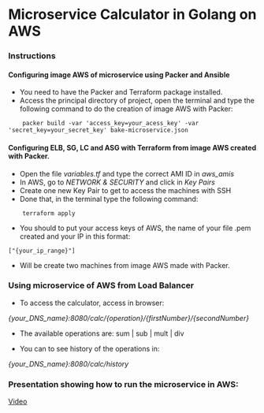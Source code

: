 # Microservice Calculator in Golang on AWS

### Instructions

#### Configuring image AWS of microservice using Packer and Ansible

- You need to have the Packer and Terraform package installed.
- Access the principal directory of project, open the terminal and type the following command to do the creation of image AWS with Packer:

```
    packer build -var 'access_key=your_acess_key' -var 'secret_key=your_secret_key' bake-microservice.json
```

#### Configuring ELB, SG, LC and ASG with Terraform from image AWS created with Packer.

- Open the file *variables.tf* and type the correct AMI ID in *aws_amis*
- In AWS, go to *NETWORK & SECURITY* and  click in *Key Pairs* 
- Create one new Key Pair to get to access the machines with SSH
- Done that, in the terminal type the following command:

```
    terraform apply
```

- You should to put your access keys of AWS, the name of your file .pem created and your IP in this format:

```["{your_ip_range}"]```

- Will be create two machines from image AWS made with Packer.

### Using microservice of AWS from Load Balancer

- To access the calculator, access in browser:

*{your_DNS_name}:8080/calc/{operation}/{firstNumber}/{secondNumber}* 

- The available operations are: sum | sub | mult | div

- You can to see history of the operations in: 

*{your_DNS_name}:8080/calc/history*

### Presentation showing how to run the microservice in AWS:

[Video](https://drive.google.com/file/d/1Y9mqE5bkojkbAKLDtCZsS4Focn95e4Ml/view)

